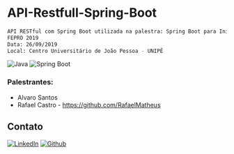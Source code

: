 # API-Restfull-Spring-Boot


```sh
API RESTful com Spring Boot utilizada na palestra: Spring Boot para Iniciantes
FEPRO 2019
Data: 26/09/2019
Local: Centro Universitário de João Pessoa - UNIPÊ
```

<div align="left">
    <img src="https://img.shields.io/badge/-Java-royalblue?style=for-the-badge" alt="Java">
    <img src="https://img.shields.io/badge/-Spring%20Boot-forestgreen?style=for-the-badge" alt="Spring Boot">
</div>

### Palestrantes:

* Alvaro Santos
* Rafael Castro - https://github.com/RafaelMatheus

## Contato

[![LinkedIn][linkedin-shield]][linkedin-url]
[![Github][github-shield]][github-url]

[linkedin-shield]: https://img.shields.io/badge/-LinkedIn-white.svg?logo=linkedin&colorB=0077B5&logoColor=white
[linkedin-url]: https://www.linkedin.com/in/alvaro-andrade-48596b117/
[github-shield]: https://img.shields.io/badge/-Github-black.svg?logo=github&colorB=181717&logoColor=white
[github-url]: https://github.com/alvarosantosph
